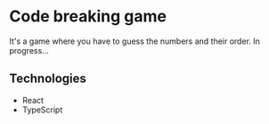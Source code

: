 # Code breaking game
It's a game where you have to guess the numbers and their order.
In progress...

## Technologies
- React
- TypeScript
